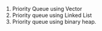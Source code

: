 1. Priority Queue using Vector
2. Priority queue using Linked List
3. Priority queue using binary heap. 